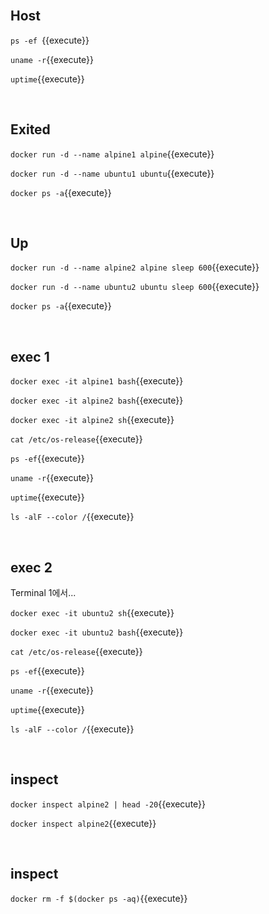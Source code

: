 <br>

## Host

`ps -ef `{{execute}}

`uname -r`{{execute}}

`uptime`{{execute}}

<br>

## Exited

`docker run -d --name alpine1 alpine`{{execute}}

`docker run -d --name ubuntu1 ubuntu`{{execute}}

`docker ps -a`{{execute}}

<br>

## Up

`docker run -d --name alpine2 alpine sleep 600`{{execute}}

`docker run -d --name ubuntu2 ubuntu sleep 600`{{execute}}

`docker ps -a`{{execute}}

<br>

## exec 1

`docker exec -it alpine1 bash`{{execute}}

`docker exec -it alpine2 bash`{{execute}}

`docker exec -it alpine2 sh`{{execute}}

`cat /etc/os-release`{{execute}}

`ps -ef`{{execute}}

`uname -r`{{execute}}

`uptime`{{execute}}

`ls -alF --color /`{{execute}}

<br>

## exec 2

Terminal 1에서...

`docker exec -it ubuntu2 sh`{{execute}}

`docker exec -it ubuntu2 bash`{{execute}}

`cat /etc/os-release`{{execute}}

`ps -ef`{{execute}}

`uname -r`{{execute}}

`uptime`{{execute}}

`ls -alF --color /`{{execute}}

<br>

## inspect

`docker inspect alpine2 | head -20`{{execute}}

`docker inspect alpine2`{{execute}}

<br>

## inspect

`docker rm -f $(docker ps -aq)`{{execute}}
